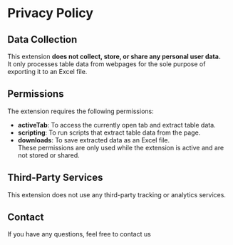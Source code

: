 # Privacy Policy

## Data Collection  
This extension **does not collect, store, or share any personal user data.**  
It only processes table data from webpages for the sole purpose of exporting it to an Excel file.  

## Permissions  
The extension requires the following permissions:  
- **activeTab**: To access the currently open tab and extract table data.  
- **scripting**: To run scripts that extract table data from the page.  
- **downloads**: To save extracted data as an Excel file.  
These permissions are only used while the extension is active and are not stored or shared.  

## Third-Party Services  
This extension does not use any third-party tracking or analytics services.  

## Contact  
If you have any questions, feel free to contact us
